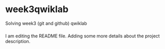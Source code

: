 # week3qwiklab
Solving week3 (git and github) qwiklab

#####
I am editing the README file. Adding some more details about the project description.
